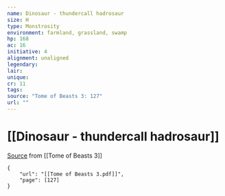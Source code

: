```yaml
---
name: Dinosaur - thundercall hadrosaur
size: H
type: Monstrosity
environment: farmland, grassland, swamp
hp: 168
ac: 16
initiative: 4
alignment: unaligned
legendary: 
lair: 
unique: 
cr: 11
tags: 
source: "Tome of Beasts 3: 127"
url: ""
---
```

# [[Dinosaur - thundercall hadrosaur]]

[Source](zotero://open-pdf/library/items/BLGR9HVR?page=127) from [[Tome of Beasts 3]]

```pdf
{
	"url": "[[Tome of Beasts 3.pdf]]",
	"page": [127]
}
```

